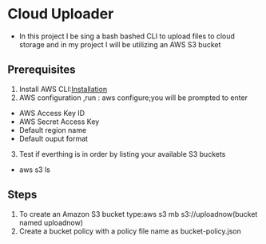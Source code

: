 # Cloud Uploader
- In this project I be sing a bash bashed CLI to upload files to cloud storage and in my project I will be utilizing an AWS S3 bucket

## Prerequisites
1. Install AWS CLI:[Installation](https://docs.aws.amazon.com/cli/latest/userguide/getting-started-install.html)
2. AWS configuration ,run : aws configure;you will be prompted to enter
  - AWS Access Key ID
  - AWS Secret Access Key
  - Default region name
  - Default ouput format 

3. Test if everthing is in order by listing your available S3 buckets
  - aws s3 ls
  

  ## Steps
  1. To create an Amazon S3 bucket type:aws s3 mb s3://uploadnow(bucket named uploadnow)
  2. Create a bucket policy with a policy file name as bucket-policy.json